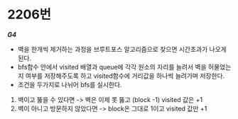 # 2206번
***G4***
- 벽을 한개씩 제거하는 과정을 브루트포스 알고리즘으로 찾으면 시간초과가 나오게 된다.
- bfs함수 안에서 visited 배열과 queue에 각각 원소의 자리를 늘려서 벽을 허물었는지 여부를 저장해주도록 하고 visited함수에 거리값을 하나씩 늘려가며 저장한다.
- 조건을 두가지로 나뉘어 bfs를 실시한다.
1. 벽이고 뚫을 수 있다면 -> 벽은 이제 못 뚫고 (block -1) visited 값은 +1
2. 벽이 아니고 방문하지 않았다면 -> block은 그대로 1이고 visited 값만 +1